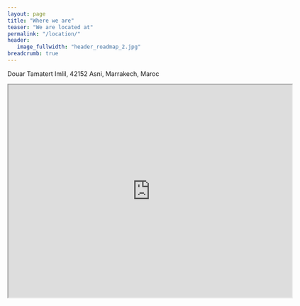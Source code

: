 ```yaml
---
layout: page
title: "Where we are"
teaser: "We are located at"
permalink: "/location/"
header:
   image_fullwidth: "header_roadmap_2.jpg"
breadcrumb: true
---
```

Douar Tamatert
Imlil, 42152 Asni, Marrakech, Maroc

<iframe src="https://www.google.com/maps/d/embed?mid=1ELysbd_HcyENvsuK5auBFbFpwZ0" width="640" height="480"></iframe>
